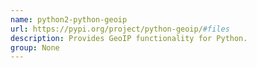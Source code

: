 ```yaml
---
name: python2-python-geoip
url: https://pypi.org/project/python-geoip/#files
description: Provides GeoIP functionality for Python.
group: None
---
```

